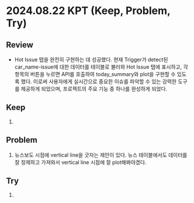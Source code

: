 2024.08.22     KPT (Keep, Problem, Try)
========================================

Review
-----
* Hot Issue 탭을 완전히 구현하는 데 성공했다. 현재 Trigger가 detect된 car_name-issue에 대한 데이터를 테이블로 불러와 Hot Issue 탭에 표시하고, 각 항목의 버튼을 누르면 API를 호출하여 today_summary와 plot을 구현할 수 있도록 했다. 이로써 사용자에게 실시간으로 중요한 이슈를 파악할 수 있는 강력한 도구를 제공하게 되었으며, 프로젝트의 주요 기능 중 하나를 완성하게 되었다.

Keep
----
1. 

Problem
-------
1. 뉴스보도 시점에 vertical line을 긋자는 제안이 있다. 뉴스 테이블에서도 데이터를 잘 정제하고 가져와서 vertical line 시점에 잘 plot해봐야겠다.

Try
---
1. 